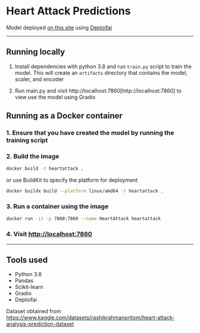 # Heart Attack Predictions

Model deployed [on this site](http://deploifai-app-clfjt0qgh002c512np8ymogjm-157dujxg.eastus.azurecontainer.io:7860) using [Deploifai](https://deploif.ai)

---

## Running locally

1. Install dependencies with python 3.8 and run `train.py` script to train the model. This will create an `artifacts` directory that contains the model, scaler, and encoder

2. Run main.py and visit http://localhost:7860[http://localhost:7860] to view use the model using Gradio

## Running as a Docker container

### 1. Ensure that you have created the model by running the training script

### 2. Build the image

```bash
docker build -t heartattack .
```

or use BuildKit to specify the platform for deployment

```bash
docker buildx build --platform linux/amd64 -t heartattack .
```

### 3. Run a container using the image

```bash
docker run -it -p 7860:7860 --name HeartAttack heartattack
```

### 4. Visit [http://localhost:7860](http://localhost:7860)

---

## Tools used

- Python 3.8
- Pandas
- Scikit-learn
- Gradio
- Deploifai

Dataset obtained from https://www.kaggle.com/datasets/rashikrahmanpritom/heart-attack-analysis-prediction-dataset
